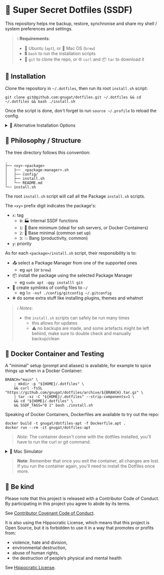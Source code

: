 # 🔵 Super Secret Dotfiles (SSDF)

This repository helps me backup, restore, synchronise and share
my shell / system preferences and settings.

> ℹ️  **Requirements**:
> - 🍊 Ubuntu (`apt`), or 🍏 Mac OS (`brew`)
> - 💲 `bash` to run the installation scripts
> - 🐙 `git` to clone the repo, or 🌐 `curl` and 📦 `tar` to download it

## 🚀 Installation

Clone the repository in `~/.dotfiles`, then run its root `install.sh` script:

```shell
git clone git@github.com:gnugat/dotfiles.git ~/.dotfiles && cd ~/.dotfiles && bash ./install.sh
```

Once the script is done, don't forget to run `source ~/.profile` to reload the config.

<details>
<summary>🚢 Alternative Installation Options</summary>

🍏 To install on Mac OS (will install homebrew 🍺):

```shell
BRANCH="main" \
    ; mkdir -p "${HOME}/.dotfiles" \
    && curl -fsSL "https://github.com/gnugat/dotfiles/archive/${BRANCH}.tar.gz" \
    | tar -xz -C "${HOME}/.dotfiles" --strip-components=1 \
    && cd "${HOME}/.dotfiles" \
    && bash ./install.mac.sh
```

---

🏷️ Instead of installing everything, a list of tags can be specified by setting `SSDF_TAGS`:

```shell
BRANCH="main" \
    ; mkdir -p "${HOME}/.dotfiles" \
    && curl -fsSL "https://github.com/gnugat/dotfiles/archive/${BRANCH}.tar.gz" \
    | tar -xz -C "${HOME}/.dotfiles" --strip-components=1 \
    && cd "${HOME}/.dotfiles" \
    && SSDF_TAGS="0 1" bash ./install.sh
```

---

🍒 To only install one or more **specific** packages:

```shell
BRANCH="main" \
    ; mkdir -p "${HOME}/.dotfiles" \
    && curl -fsSL "https://github.com/gnugat/dotfiles/archive/${BRANCH}.tar.gz" \
    | tar -xz -C "${HOME}/.dotfiles" --strip-components=1 \
    && cd "${HOME}/.dotfiles" \
    && bash ./11-shell/install.sh \
    && bash ./12-bash/install.sh
```

---

⛏️ It's also possible to specify which (supported) package manager to use,
rather than letting the scripts automatically select one by setting `SSDF_PACKAGE_MANAGER`:

```shell
BRANCH="main" \
    ; mkdir -p "${HOME}/.dotfiles" \
    && curl -fsSL "https://github.com/gnugat/dotfiles/archive/${BRANCH}.tar.gz" \
    | tar -xz -C "${HOME}/.dotfiles" --strip-components=1 \
    && cd "${HOME}/.dotfiles" \
    && SSDF_PACKAGE_MANAGER="brew" bash ./install.sh
```
</details>

## 🌳 Philosophy / Structure

The tree directory follows this convention:

```
.
├── <xy>-<package>
│   ├── _<package-manager>.sh
│   ├── config/
│   ├── install.sh
│   └── README.md
└── install.sh
```

The root `install.sh` script will call all the Package `install.sh` scripts.

The `<xy>` prefix digit indicates the package's:

* `x`: tag
    * `0`: 🏭 Internal SSDF functions
    * `1`: 🧸 Bare minimum (ideal for ssh servers, or Docker Containers)
    * `2`: 🧱 Base minimal (common set up)
    * `3`: 💥 Bang (productivity, common)
* `y`: priority

As for each `<package>/install.sh` script, their responsibility is to:

* 📤 select a Package Manager from one of the supported ones
  * eg `apt` (or `brew`)
* 📦 install the package using the selected Package Manager
  * eg `sudo apt -qqy installl git`
* 🔗 create symlinks of config files to `~/`
  * eg `ln -nsf ./config/gitconfig ~/.gitconfig`
* ➕ do some extra stuff like installing plugins, themes and whatnot

> ℹ️  _Notes_:
> * the `install.sh` scripts can safely be run many times
>   * this allows for updates
>   * ⚠️  no backups are made, and some artefacts might be left behind,
         make sure to double check and manually backup/clean

## 🐋 Docker Container and Testing

A "minimal" setup (prompt and aliases) is available,
for example to spice things up when in a Docker Container:

```shell
BRANCH="main" \
    ; mkdir -p "${HOME}/.dotfiles" \
    && curl -fsSL "https://github.com/gnugat/dotfiles/archive/${BRANCH}.tar.gz" \
    | tar -xz -C "${HOME}/.dotfiles" --strip-components=1 \
    && cd "${HOME}/.dotfiles" \
    && SSDF_TAGS="0 1" bash ./install.sh
```

Speaking of Docker Containers, Dockerfiles are available to try out the repo:

```shell
docker build -t gnugat/dotfiles-apt -f Dockerfile.apt .
docker run --rm -it gnugat/dotfiles-apt
```

> _Note_: The container doesn't come with the dotfiles installed,
> you'll have to run the curl or git command.

<details>
<summary>🍎 Mac Simulator</summary>
The `Dockerfile.brew` provides Ubuntu with linuxbrew and zsh,
to simulate a Mac environment:

```shell
docker build -t gnugat/dotfiles-apt -f Dockerfile.brew .
docker run --rm -it gnugat/dotfiles-brew

# In the brew container:
BRANCH=main \
    ; mkdir -p "${HOME}/.dotfiles" \
    && curl -fsSL "https://github.com/gnugat/dotfiles/archive/${BRANCH}.tar.gz" \
    | tar -xz -C "${HOME}/.dotfiles" --strip-components=1 \
    && cd "${HOME}/.dotfiles \
    && SSDF_PACKAGE_MANAGER="brew" SSDF_TAGS="0 1 2" bash ./install.sh
```

> _Note_: The `install.mac.sh` script will not work as the container is
> running Linux and not Darwin.
> For the same reason, avoid selecting Ubuntu or Mac specific tags.
</details>

> **Note**: Remember that once you exit the container, all changes are lost.
> If you run the container again, you'll need to install the Dotfiles once more.

## 🤝 Be kind 

Please note that this project is released with a Contributor Code of Conduct.
By participating in this project you agree to abide by its terms.

See [Contributor Covenant Code of Conduct](https://www.contributor-covenant.org/version/2/0/code_of_conduct/).

It is also using the Hippocratic License, which means that this project is Open
Source, but it is forbidden to use it in a way that promotes or profits from:

* violence, hate and division,
* environmental destruction,
* abuse of human rights,
* the destruction of people’s physical and mental health

See [Hippocratic License](https://firstdonoharm.dev/version/2/1/license.html).
